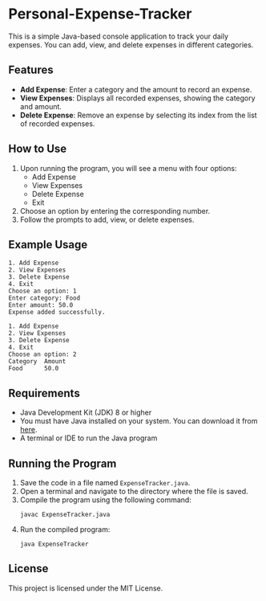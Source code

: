 # Personal-Expense-Tracker

This is a simple Java-based console application to track your daily expenses. You can add, view, and delete expenses in different categories.

## Features
- **Add Expense**: Enter a category and the amount to record an expense.
- **View Expenses**: Displays all recorded expenses, showing the category and amount.
- **Delete Expense**: Remove an expense by selecting its index from the list of recorded expenses.

## How to Use
1. Upon running the program, you will see a menu with four options:
   - Add Expense
   - View Expenses
   - Delete Expense
   - Exit
2. Choose an option by entering the corresponding number.
3. Follow the prompts to add, view, or delete expenses.

## Example Usage
```
1. Add Expense
2. View Expenses
3. Delete Expense
4. Exit
Choose an option: 1
Enter category: Food
Enter amount: 50.0
Expense added successfully.

1. Add Expense
2. View Expenses
3. Delete Expense
4. Exit
Choose an option: 2
Category  Amount
Food      50.0
```

## Requirements
- Java Development Kit (JDK) 8 or higher
- You must have Java installed on your system. You can download it from [here](https://www.oracle.com/java/technologies/javase-downloads.html).
- A terminal or IDE to run the Java program

## Running the Program
1. Save the code in a file named `ExpenseTracker.java`.
2. Open a terminal and navigate to the directory where the file is saved.
3. Compile the program using the following command:
   ```
   javac ExpenseTracker.java
   ```
4. Run the compiled program:
   ```
   java ExpenseTracker
   ```

## License
This project is licensed under the MIT License.
